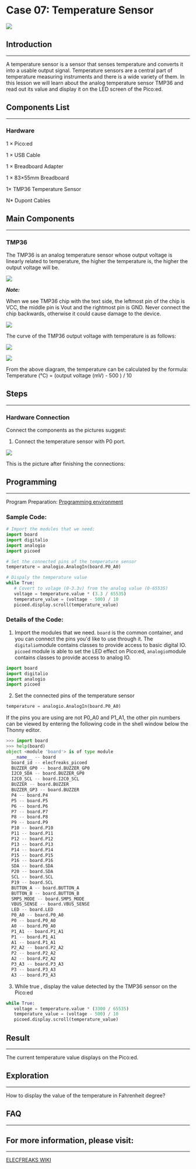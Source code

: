 # Case 07: Temperature Sensor

![](./images/picoed-starterkit-case07-1.png)

## Introduction
---
A temperature sensor is a sensor that senses temperature and converts it into a usable output signal. Temperature sensors are a central part of temperature measuring instruments and there is a wide variety of them. In this lesson we will learn about the analog temperature sensor TMP36 and read out its value and display it on the LED screen of the Pico:ed.

## Components List
---
### Hardware

1 × Pico:ed

1 × USB Cable

1 × Breadboard Adapter 

1 × 83×55mm Breadboard

1× TMP36 Temperature Sensor

N* Dupont Cables

## Main Components
---
### TMP36

The TMP36 is an analog temperature sensor whose output voltage is linearly related to temperature, the higher the temperature is, the higher the output voltage will be.

![](./images/picoed-starterkit-case07-2.png)

***Note:*** 

When we see TMP36 chip with the text side, the leftmost pin of the chip is VCC, the middle pin is Vout and the rightmost pin is GND. Never connect the chip backwards, otherwise it could cause damage to the device.

![](./images/picoed-starterkit-case07-3.png)

The curve of the TMP36 output voltage with temperature is as follows:

![](./images/picoed-starterkit-case07-4.png)

![](./images/picoed-starterkit-case07-5.png)

From the above diagram, the temperature can be calculated by the formula:
Temperature (°C) = (output voltage (mV) - 500 ) / 10

## Steps
---
### Hardware Connection

Connect the components as the pictures suggest: 

1. Connect the temperature sensor with P0 port. 

![](./images/picoed-starterkit-case07-6.png)

This is the picture after finishing the connections: 

## Programming
---
Program Preparation: [Prpgramming environment](https://www.yuque.com/elecfreaks-learn/picoed/er7nuh)

### Sample Code:

```python
# Import the modules that we need: 
import board
import digitalio
import analogio
import picoed

# Set the connected pins of the temperature sensor
temperature = analogio.AnalogIn(board.P0_A0)

# Dispaly the temperature value
while True:
   # Covert to volage (0-3.3v) from the analog value (0-65535)
   voltage = temperature.value * (3.3 / 65535)
   temperature_value = (voltage - 500) / 10
   picoed.display.scroll(temperature_value)
```
### Details of the Code:

1. Import the modules that we need. `board` is the common container, and you can connect the pins you'd like to use through it. The `digitalio`module contains classes to provide access to basic digital IO. `picoed` module is able to set the LED effect on Pico:ed, `analogio`module contains classes to provide access to analog IO.
```python
import board
import digitalio
import analogio
import picoed
```

2. Set the connected pins of the temperature sensor
```python
temperature = analogio.AnalogIn(board.P0_A0)
```
If the pins you are using are not P0_A0 and P1_A1, the other pin numbers can be viewed by entering the following code in the shell window below the Thonny editor.
```python
>>> import board
>>> help(board)
object <module 'board'> is of type module
  __name__ -- board
  board_id -- elecfreaks_picoed
  BUZZER_GP0 -- board.BUZZER_GP0
  I2C0_SDA -- board.BUZZER_GP0
  I2C0_SCL -- board.I2C0_SCL
  BUZZER -- board.BUZZER
  BUZZER_GP3 -- board.BUZZER
  P4 -- board.P4
  P5 -- board.P5
  P6 -- board.P6
  P7 -- board.P7
  P8 -- board.P8
  P9 -- board.P9
  P10 -- board.P10
  P11 -- board.P11
  P12 -- board.P12
  P13 -- board.P13
  P14 -- board.P14
  P15 -- board.P15
  P16 -- board.P16
  SDA -- board.SDA
  P20 -- board.SDA
  SCL -- board.SCL
  P19 -- board.SCL
  BUTTON_A -- board.BUTTON_A
  BUTTON_B -- board.BUTTON_B
  SMPS_MODE -- board.SMPS_MODE
  VBUS_SENSE -- board.VBUS_SENSE
  LED -- board.LED
  P0_A0 -- board.P0_A0
  P0 -- board.P0_A0
  A0 -- board.P0_A0
  P1_A1 -- board.P1_A1
  P1 -- board.P1_A1
  A1 -- board.P1_A1
  P2_A2 -- board.P2_A2
  P2 -- board.P2_A2
  A2 -- board.P2_A2
  P3_A3 -- board.P3_A3
  P3 -- board.P3_A3
  A3 -- board.P3_A3
```

3. While true , display the value detected by the TMP36 sensor on the Pico:ed
```python
while True:
   voltage = temperature.value * (3300 / 65535)
   temperature_value = (voltage - 500) / 10
   picoed.display.scroll(temperature_value)
```
## Result
---
The current temperature value displays on the Pico:ed. 

## Exploration
---
How to display the value of the temperature in Fahrenheit degree?

## FAQ
---
## For more information, please visit: 
---
[ELECFREAKS WIKI](https://www.elecfreaks.com/learn-en/)
